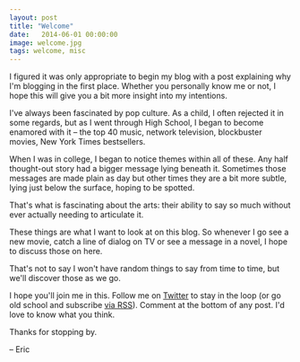 ```yaml
---
layout: post
title: "Welcome"
date:   2014-06-01 00:00:00
image: welcome.jpg
tags: welcome, misc
---
```


I figured it was only appropriate to begin my blog with a post explaining why I'm blogging in the first place. Whether you personally know me or not, I hope this will give you a bit more insight into my intentions.

I've always been fascinated by pop culture. As a child, I often rejected it in some regards, but as I went through High School, I began to become enamored with it – the top 40 music, network television, blockbuster movies, New York Times bestsellers.

When I was in college, I began to notice themes within all of these. Any half thought-out story had a bigger message lying beneath it. Sometimes those messages are made plain as day but other times they are a bit more subtle, lying just below the surface, hoping to be spotted.

That's what is fascinating about the arts: their ability to say so much without ever actually needing to articulate it.

These things are what I want to look at on this blog. So whenever I go see a new movie, catch a line of dialog on TV or see a message in a novel, I hope to discuss those on here.

That's not to say I won't have random things to say from time to time, but we'll discover those as we go.

I hope you'll join me in this. Follow me on <a href="http://twitter.com/ericrovtar">Twitter</a> to stay in the loop (or go old school and subscribe <a href="http://ericrovtar.com/feed.xml">via RSS</a>). Comment at the bottom of any post. I'd love to know what you think.

Thanks for stopping by.

– Eric